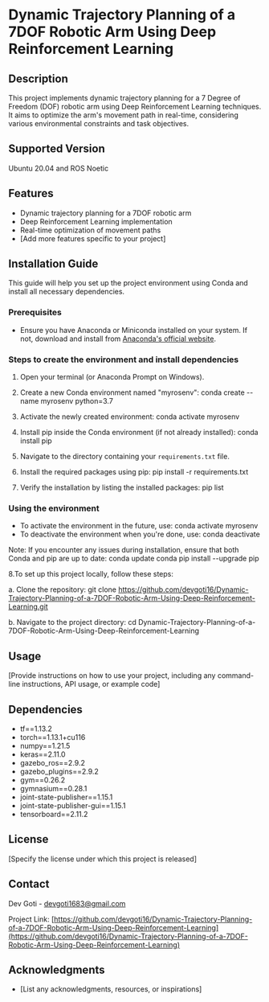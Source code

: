 # Dynamic Trajectory Planning of a 7DOF Robotic Arm Using Deep Reinforcement Learning

## Description
This project implements dynamic trajectory planning for a 7 Degree of Freedom (DOF) robotic arm using Deep Reinforcement Learning techniques. It aims to optimize the arm's movement path in real-time, considering various environmental constraints and task objectives.

## Supported Version
Ubuntu 20.04 and ROS Noetic

## Features
- Dynamic trajectory planning for a 7DOF robotic arm
- Deep Reinforcement Learning implementation
- Real-time optimization of movement paths
- [Add more features specific to your project]

## Installation Guide

This guide will help you set up the project environment using Conda and install all necessary dependencies.

### Prerequisites
- Ensure you have Anaconda or Miniconda installed on your system. If not, download and install from [Anaconda's official website](https://www.anaconda.com/products/distribution).

### Steps to create the environment and install dependencies

1. Open your terminal (or Anaconda Prompt on Windows).

2. Create a new Conda environment named "myrosenv":
conda create --name myrosenv python=3.7

3. Activate the newly created environment:
   conda activate myrosenv
4. Install pip inside the Conda environment (if not already installed):
   conda install pip

5. Navigate to the directory containing your `requirements.txt` file.

6. Install the required packages using pip:
   pip install -r requirements.txt

7. Verify the installation by listing the installed packages:
   pip list
### Using the environment

- To activate the environment in the future, use:
conda activate myrosenv
- To deactivate the environment when you're done, use:
conda deactivate

Note: If you encounter any issues during installation, ensure that both Conda and pip are up to date:
conda update conda
pip install --upgrade pip

8.To set up this project locally, follow these steps:

a. Clone the repository:
git clone https://github.com/devgoti16/Dynamic-Trajectory-Planning-of-a-7DOF-Robotic-Arm-Using-Deep-Reinforcement-Learning.git

b. Navigate to the project directory:
cd Dynamic-Trajectory-Planning-of-a-7DOF-Robotic-Arm-Using-Deep-Reinforcement-Learning



## Usage
[Provide instructions on how to use your project, including any command-line instructions, API usage, or example code]

## Dependencies
- tf==1.13.2
- torch==1.13.1+cu116
- numpy==1.21.5
- keras==2.11.0
- gazebo_ros==2.9.2
- gazebo_plugins==2.9.2
- gym==0.26.2
- gymnasium==0.28.1
- joint-state-publisher==1.15.1
- joint-state-publisher-gui==1.15.1
- tensorboard==2.11.2



## License
[Specify the license under which this project is released]

## Contact
Dev Goti - devgoti1683@gmail.com

Project Link: [https://github.com/devgoti16/Dynamic-Trajectory-Planning-of-a-7DOF-Robotic-Arm-Using-Deep-Reinforcement-Learning](https://github.com/devgoti16/Dynamic-Trajectory-Planning-of-a-7DOF-Robotic-Arm-Using-Deep-Reinforcement-Learning)

## Acknowledgments
- [List any acknowledgments, resources, or inspirations]
